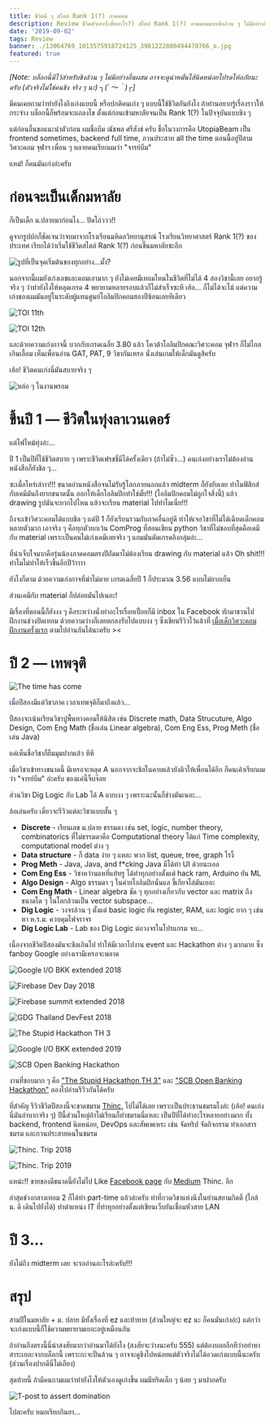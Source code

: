 ```yaml
---
title: ชีวิตดี ๆ สไตล์ Rank 1(?) ภาคคอม
description: Review ชีวิคตัวเอง(เพื่ออะไร?) สไตล์ Rank 1(?) ภาคคอมแบบขิงล้วน ๆ ไม่มีอย่างอื่นผสม
date: '2019-09-02'
tags: Review
banner: ./13064769_1013575918724125_3981222800494470766_o.jpg
featured: true
---
```


_[Note: บล็อกนี้มีไว้สำหรับขิงล้วน ๆ ไม่มีอย่างอื่นผสม อาจจะดูน่าหมั่นไส้นิดหน่อยโปรดให้อภัยนะครับ (ตัวจริงไม่ใช่คนขิง จริง ๆ นะ) ┐(´ ～｀)┌]_

มีคนเคยถามว่าทำยังไงถึงเก่งแบบนี้ หรือปกติคนเก่ง ๆ แบบนี้ใช้ชีวิตกันยังไง ถ้าท่านอยากรู้เรื่องราวให้กระจ่าง บล็อกนี้ก็พร้อมจะแถลงไข ตั้งแต่ก่อนเข้ามหาลัยจนเป็น Rank 1(?) ในปัจจุบันแบบขิง ๆ

แต่ก่อนอื่นขอแนะนำตัวก่อน ผมชื่อบีม ณัชพล ศรีสังข์ ครับ ชื่อในวงการคือ UtopiaBeam เป็น frontend sometimes, backend full time, กวนประสาท all the time ตอนนี้อยู่ปีสาม วิศวะคอม จุฬาฯ เพื่อน ๆ หลายคนเรียกผมว่า "จารย์บีม"

แหม่! ก็คนมันเก่งอ่ะครับ

# ก่อนจะเป็นเด็กมหาลัย

ก็เป็นเด็ก ม.ปลายมาก่อนไง... ปัดโถ่ววว!!

ดูจากรูปปกก็ชัดเจนว่าจบมาจากโรงเรียนมหิดลวิทยานุสรณ์ โรงเรียนวิทยาศาสตร์ Rank 1(?) ของประเทศ เรียกได้ว่าเริ่มใช้ชีวิตสไตล์ Rank 1(?) ก่อนขึ้นมหาลัยซะอีก

![รูปที่เป็นจุดเริ่มต้นของทุกอย่าง...มั้ง?](9efdfcca612e66cf71b9ebafcbe0b227_2_-1_art.jpg)

นอกจากนี้ผมยังเก่งเลขและคอมเอามาก ๆ ยังไม่เคยมีเทอมไหนในชีวิตที่ไม่ได้ 4 สองวิชานี้เลย อยากรู้จริง ๆ ว่าทำยังไงให้หลุดเกรด 4 พยายามหลายรอบแล้วก็ไม่สำเร็จซะที เฮ้อ... ก็ไม่ได้จะโม้ แต่ความเก่งของผมมันอยู่ในระดับผู้แทนศูนย์โอลิมปิกคอมสองปีซ้อนเลยทีเดียว

![TOI 11th](11013221_966638773387017_4529365470864138793_n.jpg)

![TOI 12th](13406835_1389758941074996_5209374445483803977_n.jpg)

และด้วยความเก่งกาจนี้ บวกกับเกรดเฉลี่ย 3.80 แล้ว โควต้าโอลิมปิกคณะวิศวะคอม จุฬาฯ ก็ไม่ไกลเกินเอื้อม เห็นเพื่อนอ่าน GAT, PAT, 9 วิชากันเหรอ นั่งเล่นเกมให้เด็กมันดูสิครับ

เฮ้อ! ชีวิตคนเก่งนี่มันสบายจริง ๆ

![หล่อ ๆ ในงานพรอม](17390519_1300074456740935_1011400854509382767_o.jpg)

# ขึ้นปี 1 — ชีวิตในทุ่งลาเวนเดอร์

แต่ไฟไหม้ทุ่งอ่ะ...

ปี 1 เป็นปีที่ใช้ชีวิตสบาย ๆ เพราะชีวิตเฟรชชี่มีได้ครั้งเดียว (ถ้าไม่ซิ่ว...) คนเก่งอย่างเราไม่ต้องอ่านหนังสือก็ยังชิล ๆ...

ซะเมื่อไหร่เล่าาา!!! ขนาดอ่านหนังสือจนไม่รับรู้โลกภายนอกแล้ว midterm ก็ยังยับเลย ทำไมฟิสิกส์กับเคมีมันถึงยากขนาดนั้น ออกให้เด็กโอลิมปิกทำใช่มั้ย!!! (โอลิมปิกคอมไม่ถูกใจสิ่งนี้) แล้ว drawing รูปมันจะยากไปไหน แล้วจะเรียน material ไปทำไมเนี่ย!!!

ถึงจะเข้าวิศวะคอมได้แบบชิล ๆ แต่ปี 1 ก็ยังเรียนรวมกับภาคอื่นอยู่ดี ทำให้เจอวิชาที่ไม่ได้เฉียดเด็กคอมหลายตัวมาก เอาจริง ๆ คือทุกตัวยกเว้น ComProg ที่สอนเขียน python วิชาที่ไม่ชอบที่สุดคือเคมีกับ material เพราะเป็นคนไม่เก่งเคมีเลยจริง ๆ แถมมันตัดเกรดอิงกลุ่มอ่ะ...

ที่น่าเจ็บใจมากคือรุ่นน้องภาคคอมตรงปีถัดมาไม่ต้องเรียน drawing กับ material แล้ว Oh shit!!! ทำไมไม่ทำให้เร็วขึ้นอีกปีว้าาาา

ยังไงก็ตาม ด้วยความเก่งกาจที่ฆ่าไม่ตาย เกรดเฉลี่ยปี 1 ก็ประมาณ 3.56 แบบไม่ยากเย็น

ส่วนเคมีกับ material ก็ปล่อยมันไปเนอะ!

มีเรื่องที่ตอนนี้ก็ยังงง ๆ คือระหว่างนั่งทำอะไรเรื่อยเปื่อยก็มี inbox ใน Facebook ทักมาชวนไปฝึกงานช่วงปิดเทอม ด้วยความว่างก็เลยตกลงรับไปแบบงง ๆ ซึ่งเขียนรีวิวไว้แล้วที่ [เมื่อเด็กวิศวะคอมฝึกงานครั้งแรก](https://blog.utopiabeam.dev/internship-1st-time/) ตามไปอ่านกันได้นะครับ ><

# ปี 2 — เทพจุติ

![The time has come](39glsu.jpg)

เมื่อปีสองมีแต่วิชาภาค เวลาเทพจุติก็มาถึงแล้ว...

ปีสองจะเน้นเรียนวิชาปูพื้นทางคอมให้นิสิต เช่น Discrete math, Data Strucuture, Algo Design, Com Eng Math (ชื่อเล่น Linear algebra), Com Eng Ess, Prog Meth (ชื่อเล่น Java)

แค่เห็นชื่อวิชาก็ยิ้มมุมปากแล้ว หึหึ

เมื่อวิชาเข้าทางขนาดนี้ มีเหรอจะหลุด A นอกจากจะชิลในคาบแล้วยังติวให้เพื่อนได้อีก ก็คนเค้าเรียกผมว่า "จารย์บีม" อ่ะครับ ของแค่นี้จิ๊บจ๊อย

ส่วนวิชา Dig Logic กับ Lab ได้ A แบบงง ๆ เพราะฉะนั้นก็ช่างมันเนอะ...

ล้อเล่นครับ เดี๋ยวจะรีวิวแต่ละวิชาแบบสั้น ๆ
- **Discrete** - เรียนเลข ม.ปลาย ธรรมดา เช่น set, logic, number theory, combinatorics ที่ไม่ธรรมดาคือ Computational theory ได้แก่ Time complexity, computational model ต่าง ๆ
- **Data structure** - ก็ data ง่าย ๆ แหละ พวก list, queue, tree, graph ไรงี้
- **Prog Meth** - Java, Java, and f*cking Java มีได้ทำ UI ด้วยนะเออ
- **Com Eng Ess** - วิชาหว่านแหที่แท้ทรู ได้ทำทุกอย่างตั้งแต่ hack ram, Arduino ยัน ML
- **Algo Design** - Algo ธรรมดา ๆ ในค่ายโอลิมปิกนั่นแล ขี้เกียจไล่มันเยอะ
- **Com Eng Math** - Linear algebra ชัด ๆ ทุกอย่างเกี่ยวกับ vector และ matrix ถึงขนาดใด ๆ ในโลกล้วนเป็น vector subspace...
- **Dig Logic** - วงจรล้วน ๆ ตั้งแต่ basic logic ยัน register, RAM, และ logic ยาก ๆ เช่น หา ห.ร.ม. ควบคุมไฟจราจร
- **Dig Logic Lab** - Lab ของ Dig Logic ต่อวงจรในโปรแกรม จบ...

เนื่องจากชีวิตปีสองมันจะชิลเกินไป ทำให้มีเวลาไปงาน event และ Hackathon ต่าง ๆ มากมาย ซึ่ง fanboy Google อย่างเรามีเหรอจะพลาด

![Google I/O BKK extended 2018](36465732_2171507539566795_6713044011180883968_o.jpg)

![Firebase Dev Day 2018](43422580_1007534796093390_8231983242933174272_o.jpg)

![Firebase summit extended 2018](47227843_986469304873819_2623943242231578624_o.jpg)

![GDG Thailand DevFest 2018](44540178_963165693870847_2040665569375551488_o.jpg)

![The Stupid Hackathon TH 3](57308678_1070700639784018_4617452205295796224_o.jpg)

![Google I/O BKK extended 2019](61740016_1097234897130592_6337711728331063296_o.jpg)

![SCB Open Banking Hackathon](1_VktvoiXazsIjjKWb7c3xJw.jpg)

งานที่ชอบมาก ๆ คือ ["The Stupid Hackathon TH 3"](https://blog.utopiabeam.dev/stupid-hackathon-th3/) และ ["SCB Open Banking Hackathon"](https://blog.utopiabeam.dev/scb-hackathon/) ลองไปอ่านรีวิวกันได้ครับ

ที่สำคัญ รีวิวชีวิตปีสองนี้จะขาดชมรม [Thinc.](https://www.facebook.com/ThailandIncubator) ไปไม่ได้เลย เพราะเป็นประธานชมรมไงล่ะ (เฮ้อ! คนเก่งนี่มันลำบากจริง ๆ) ปีนี้ส่วนใหญ่ถ้าไม่เรียนก็ทำชมรมนี่แหละ เป็นปีที่ได้ทำอะไรหลายอย่างมาก ทั้ง backend, frontend นิดหน่อย, DevOps และสัพเพเหระ เช่น จัดทริป จัดกิจกรรม ทำเอกสารชมรม และกวนประสาทคนในชมรม

![Thinc. Trip 2018](37051327_1889063261116155_78639141792776192_o.jpg)

![Thinc. Trip 2019](62367216_2711249095592634_2983030524248850432_o.jpg)

แหน่ะ!! ขายของดีขนาดนี้ยังไม่ไป Like [Facebook page](https://www.facebook.com/ThailandIncubator) กับ [Medium](https://medium.com/thinc-org) Thinc. อีก

ล่าสุดช่วงกลางเทอม 2 ก็ได้ทำ part-time แล้วล่ะครับ ทำที่กวดวิชาแห่งนึงในย่านสยามกิตติ์ (ใกล้ ม. ดี เดินไปยังได้) ทำตำแหน่ง IT ที่ทำทุกอย่างตั้งแต่เขียนเว็บยันเชื่อมหัวสาย LAN

# ปี 3...

ยังไม่ถึง midterm เลย จะรออ่านอะไรล่ะครับ!!!

# สรุป

สามปีในมหาลัย + ม. ปลาย มีทั้งเรื่องที่ ez และท้าทาย (ส่วนใหญ่จะ ez นะ ก็คนมันเก่งอ่ะ) แต่กว่าจะเก่งแบบนี้ก็ใช้ความพยายามเยอะอยู่เหมือนกัน

ถ้าอ่านถึงตรงนี้นี่น่าสงสัยมากว่าอ่านมาได้ยังไง (สงสัยจะว่างนะครับ 555) แต่ต้องบอกอีกทีว่าอย่าหาสาระเยอะจากบล็อกนี้ เพราะกะจะปั่นล้วน ๆ อาจจะดูขิงไปหน่อยแต่ตัวจริงไม่ได้อวดเก่งแบบนี้นะครับ (ส่วนเรื่องปากดีนี่ไม่เถียง)

สุดท้ายนี้ ถ้ามีคนถามผมว่าทำยังไงให้ตัวเองดูเก่งขึ้น ผมมีทริคเล็ก ๆ น้อย ๆ มาฝากครับ

![T-post to assert domination](l-20862-how-to-increase-your-social-status-at-school.jpg)

ไปละครับ หมอเรียกกินยา...